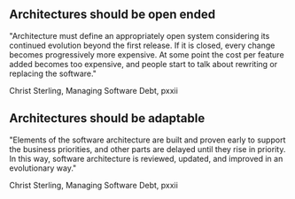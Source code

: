 ## Architectures should be open ended

"Architecture must define an appropriately open system considering its continued evolution beyond the first release. If it is closed, every change becomes progressively more expensive. At some point the cost per feature added becomes too expensive, and people start to talk about rewriting or replacing the software."

Christ Sterling, Managing Software Debt, pxxii

## Architectures should be adaptable

"Elements of the software architecture are built and proven early to support the business priorities, and other parts are delayed until they rise in priority. In this way, software architecture is reviewed, updated, and improved in an evolutionary way."

Christ Sterling, Managing Software Debt, pxxii